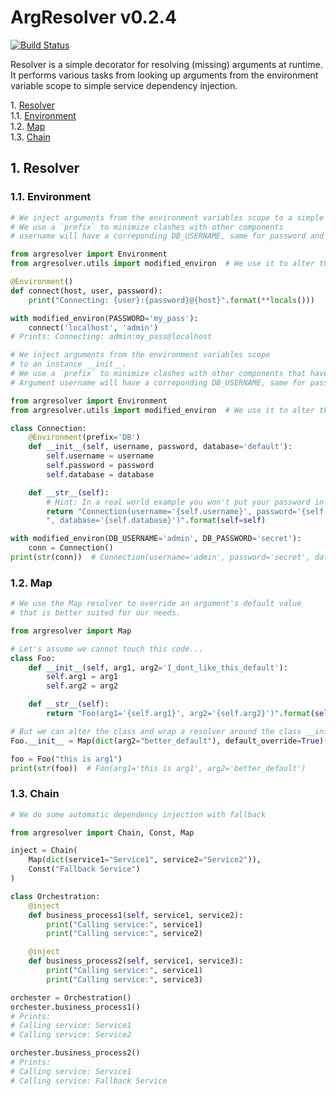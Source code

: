 # ArgResolver v0.2.4

[![Build Status](https://travis-ci.org/HazardDede/argresolver.svg?branch=master)](https://travis-ci.org/HazardDede/argresolver)

Resolver is a simple decorator for resolving (missing) arguments at runtime.
It performs various tasks from looking up arguments from the environment variable scope to simple service dependency injection.

1\.  [Resolver](#resolver)  
1.1\.  [Environment](#environment)  
1.2\.  [Map](#map)  
1.3\.  [Chain](#chain)  

<a name="resolver"></a>

## 1\. Resolver

<a name="environment"></a>

### 1.1\. Environment

```python
# We inject arguments from the environment variables scope to a simple function
# We use a `prefix` to minimize clashes with other components
# username will have a correponding DB_USERNAME, same for password and database

from argresolver import Environment
from argresolver.utils import modified_environ  # We use it to alter the environment variables

@Environment()
def connect(host, user, password):
    print("Connecting: {user}:{password}@{host}".format(**locals()))

with modified_environ(PASSWORD='my_pass'):
    connect('localhost', 'admin')
# Prints: Connecting: admin:my_pass@localhost
```

```python
# We inject arguments from the environment variables scope 
# to an instance __init__.
# We use a `prefix` to minimize clashes with other components that have a username / password.
# Argument username will have a correponding DB_USERNAME, same for password and database

from argresolver import Environment
from argresolver.utils import modified_environ  # We use it to alter the environment variables

class Connection:
    @Environment(prefix='DB')
    def __init__(self, username, password, database='default'):
        self.username = username
        self.password = password
        self.database = database

    def __str__(self):
        # Hint: In a real world example you won't put your password in here ;-)
        return "Connection(username='{self.username}', password='{self.password}'"\
        ", database='{self.database}')".format(self=self)

with modified_environ(DB_USERNAME='admin', DB_PASSWORD='secret'):
    conn = Connection()
print(str(conn))  # Connection(username='admin', password='secret', database='default')
```

<a name="map"></a>

### 1.2\. Map

```python
# We use the Map resolver to override an argument's default value 
# that is better suited for our needs.

from argresolver import Map

# Let's assume we cannot touch this code...
class Foo:
    def __init__(self, arg1, arg2='I_dont_like_this_default'):
        self.arg1 = arg1
        self.arg2 = arg2

    def __str__(self):
        return "Foo(arg1='{self.arg1}', arg2='{self.arg2}')".format(self=self)

# But we can alter the class and wrap a resolver around the class __init__ 
Foo.__init__ = Map(dict(arg2="better_default"), default_override=True)(Foo.__init__)

foo = Foo("this is arg1")
print(str(foo))  # Foo(arg1='this is arg1', arg2='better_default')
```

<a name="chain"></a>

### 1.3\. Chain

```python
# We do some automatic dependency injection with fallback

from argresolver import Chain, Const, Map

inject = Chain(
    Map(dict(service1="Service1", service2="Service2")), 
    Const("Fallback Service")
)

class Orchestration:
    @inject
    def business_process1(self, service1, service2):
        print("Calling service:", service1)
        print("Calling service:", service2)

    @inject
    def business_process2(self, service1, service3):
        print("Calling service:", service1)
        print("Calling service:", service3)

orchester = Orchestration()
orchester.business_process1()
# Prints:
# Calling service: Service1
# Calling service: Service2

orchester.business_process2()
# Prints:
# Calling service: Service1
# Calling service: Fallback Service
```

